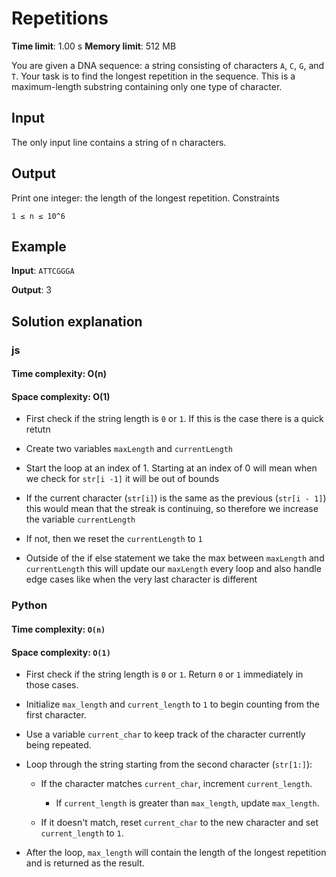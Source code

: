 # Repetitions

**Time limit**: 1.00 s
**Memory limit**: 512 MB

You are given a DNA sequence: a string consisting of characters `A`, `C`, `G`, and `T`. Your task is to find the longest repetition in the sequence. This is a maximum-length substring containing only one type of character.

## Input

The only input line contains a string of n characters.

## Output

Print one integer: the length of the longest repetition.
Constraints

`1 ≤ n ≤ 10^6`

## Example

**Input**:
`ATTCGGGA`

**Output**:
3

## Solution explanation

### js

#### Time complexity: O(n)

#### Space complexity: O(1)

- First check if the string length is `0` or `1`. If this is the case there is a quick retutn

- Create two variables `maxLength` and `currentLength`

- Start the loop at an index of 1. Starting at an index of 0 will mean when we check for `str[i -1]` it will be out of bounds

- If the current character (`str[i]`) is the same as the previous (`str[i - 1]`) this would mean that the streak is continuing, so therefore we increase the variable `currentLength`

- If not, then we reset the `currentLength` to `1`

- Outside of the if else statement we take the max between `maxLength` and `currentLength` this will update our `maxLength` every loop and also handle edge cases like when the very last character is different

### Python

#### Time complexity: `O(n)`

#### Space complexity: `O(1)`

- First check if the string length is `0` or `1`. Return `0` or `1` immediately in those cases.

- Initialize `max_length` and `current_length` to `1` to begin counting from the first character.

- Use a variable `current_char` to keep track of the character currently being repeated.

- Loop through the string starting from the second character (`str[1:]`):

  - If the character matches `current_char`, increment `current_length`.

    - If `current_length` is greater than `max_length`, update `max_length`.

  - If it doesn't match, reset `current_char` to the new character and set `current_length` to `1`.

- After the loop, `max_length` will contain the length of the longest repetition and is returned as the result.
